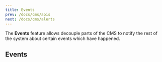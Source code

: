 ```yaml
---
title: Events
prev: /docs/cms/apis
next: /docs/cms/alerts
---
```


The **Events** feature allows decouple parts of the CMS to notify the rest of the system about certain events which have happened.

## Events
